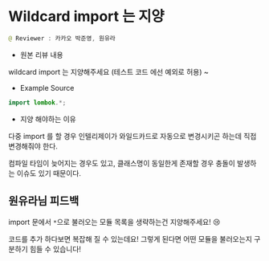 # Wildcard import 는 지양

```java
@ Reviewer : 카카오 박준영, 원유라
```

- 원본 리뷰 내용

wildcard import 는 지양해주세요 (테스트 코드 에선 예외로 허용) ~

- Example Source

```java
import lombok.*;
```

- 지양 해야하는 이유

다중 import 를 할 경우 인텔리제이가 와일드카드로 자동으로 변경시키곤 하는데 직접 변경해줘야 한다.

컴파일 타임이 늦어지는 경우도 있고, 클래스명이 동일한게 존재할 경우 충돌이 발생하는 이슈도 있기 때문이다.

## 원유라님 피드백

import 문에서 `*`으로 불러오는 모듈 목록을 생략하는건 지양해주세요! 😢

코드를 추가 하다보면 복잡해 질 수 있는데요! 그렇게 된다면 어떤 모듈을 불러오는지 구분하기 힘들 수 있습니다!
